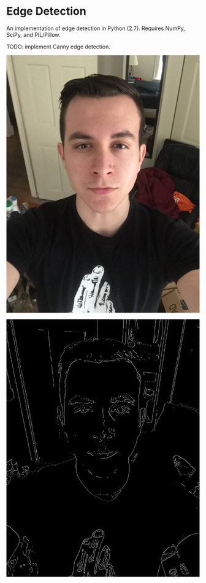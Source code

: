 # Edge Detection

An implementation of edge detection in Python (2.7).
Requires NumPy, SciPy, and PIL/Pillow.

TODO: implement Canny edge detection.

![Input](https://github.com/jessrenteria/edge_detection/blob/master/media/in.jpg)

![Output](https://github.com/jessrenteria/edge_detection/blob/master/media/out.png)

